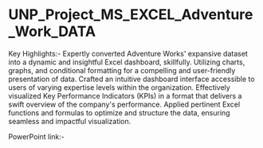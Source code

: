 # UNP_Project_MS_EXCEL_Adventure_Work_DATA

Key Highlights:-
Expertly converted Adventure Works' expansive dataset into a dynamic and insightful Excel dashboard, skillfully.
Utilizing charts, graphs, and conditional formatting for a compelling and user-friendly presentation of data. 
Crafted an intuitive dashboard interface accessible to users of varying expertise levels within the organization.
Effectively visualized Key Performance Indicators (KPIs) in a format that delivers a swift overview of the company's performance.
Applied pertinent Excel functions and formulas to optimize and structure the data, ensuring seamless and impactful visualization.

PowerPoint link:-
